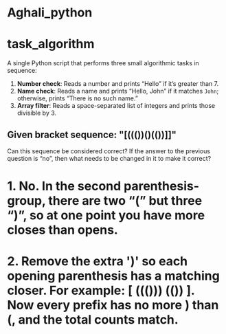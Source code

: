# Aghali_python

# task_algorithm

A single Python script that performs three small algorithmic tasks in sequence:

1. **Number check**: Reads a number and prints “Hello” if it’s greater than 7.  
2. **Name check**: Reads a name and prints “Hello, John” if it matches `John`; otherwise, prints “There is no such name.”  
3. **Array filter**: Reads a space-separated list of integers and prints those divisible by 3.





## Given bracket sequence:  "[((())()(())]]"
Can this sequence be considered correct? 
If the answer to the previous question is “no”, then what needs to be changed in it to make it correct? 

# 1. No. In the second parenthesis-group, there are two “(” but three “)”, so at one point you have more closes than opens.

# 2. Remove the extra ')' so each opening parenthesis has a matching closer. For example:  [ ((())) (()) ]. Now every prefix has no more ) than (, and the total counts match.